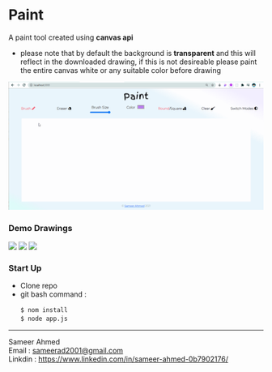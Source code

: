 # Paint

A paint tool created using **canvas api**

- please note that by default the background is **transparent** and this will reflect in the downloaded drawing, if this is not desireable please paint the entire canvas white or any suitable color before drawing

<img src = "https://github.com/sameerad2001/4.-Paint/blob/master/public/img/paint%20v1.gif" alt = "Website Demo"/>

### Demo Drawings

<img src ="https://github.com/sameerad2001/4.-Paint/blob/master/public/img/Demo/drawing%203" width = "250">

<img src ="https://github.com/sameerad2001/4.-Paint/blob/master/public/img/Demo/drawing%202" width = "250">

<img src ="https://github.com/sameerad2001/4.-Paint/blob/master/public/img/Demo/drawing%202" width = "250">

### Start Up
- Clone repo
- git bash command :  
    ```bash 
    $ nom install
    $ node app.js
    ```
<hr />

Sameer Ahmed <br/>
Email : <sameerad2001@gmail.com> <br/>
Linkdin : <https://www.linkedin.com/in/sameer-ahmed-0b7902176/>
